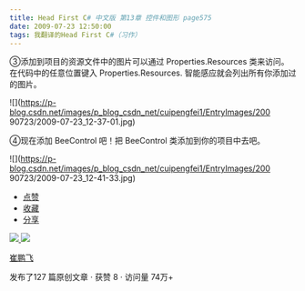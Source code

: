 ```yaml
---
title: Head First C# 中文版 第13章 控件和图形 page575
date: 2009-07-23 12:50:00
tags: 我翻译的Head First C#（习作）
---
```

③添加到项目的资源文件中的图片可以通过  Properties.Resources  类来访问。在代码中的任意位置键入
Properties.Resources.  智能感应就会列出所有你添加过的图片。

  

![](https://p-blog.csdn.net/images/p_blog_csdn_net/cuipengfei1/EntryImages/200
90723/2009-07-23_12-37-01.jpg)

④现在添加  BeeControl  吧！把  BeeControl  类添加到你的项目中去吧。

  

![](https://p-blog.csdn.net/images/p_blog_csdn_net/cuipengfei1/EntryImages/200
90723/2009-07-23_12-41-33.jpg)

  * [ 点赞  ](javascript:;)
  * [ 收藏  ](javascript:;)
  * [ 分享 ](javascript:;)

[ ![](https://profile.csdnimg.cn/5/2/5/3_cuipengfei1)
![](https://g.csdnimg.cn/static/user-reg-year/1x/11.png)
](https://blog.csdn.net/cuipengfei1)

[ 崔鹏飞 ](https://blog.csdn.net/cuipengfei1)

发布了127 篇原创文章  ·  获赞 8  ·  访问量 74万+

